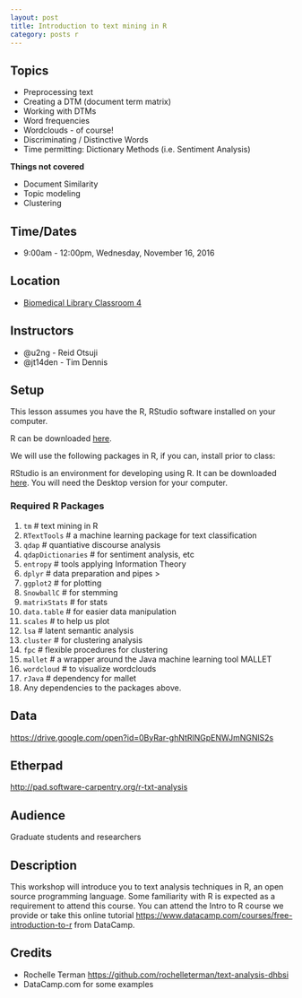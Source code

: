 ```yaml
---
layout: post
title: Introduction to text mining in R
category: posts r
---
```


## Topics

* Preprocessing text  
* Creating a DTM (document term matrix)
* Working with DTMs
* Word frequencies
* Wordclouds - of course!
* Discriminating / Distinctive Words
* Time permitting: Dictionary Methods (i.e. Sentiment Analysis)

**Things not covered**

* Document Similarity
* Topic modeling
* Clustering

## Time/Dates

* 9:00am - 12:00pm, Wednesday, November 16, 2016

## Location

* [Biomedical Library Classroom 4](http://maps.google.com/maps?q=32.875270,%20-117.236917)

## Instructors

* @u2ng - Reid Otsuji
* @jt14den - Tim Dennis  

## Setup

This lesson assumes you have the R, RStudio software installed on your computer.

R can be downloaded [here](https://cran.r-project.org/mirrors.html).

We will use the following packages in R, if you can, install prior to class:

RStudio is an environment for developing using R. It can be downloaded [here](https://www.rstudio.com/products/rstudio/download/). You will need the Desktop version for your computer.

###  Required R Packages

1. `tm` # text mining in R
2. `RTextTools` # a machine learning package for text classification
3. `qdap` # quantiative discourse analysis
4. `qdapDictionaries` # for sentiment analysis, etc
4. `entropy` # tools applying Information Theory
5. `dplyr` # data preparation and pipes $>$
6. `ggplot2` # for plotting
7. `SnowballC` # for stemming
8. `matrixStats` # for stats
9. `data.table` # for easier data manipulation
10. `scales` # to help us plot
11. `lsa` # latent semantic analysis
12. `cluster` # for clustering analysis
13. `fpc` # flexible procedures for clustering
14. `mallet` # a wrapper around the Java machine learning tool MALLET
15. `wordcloud` # to visualize wordclouds
16. `rJava` # dependency for mallet
17. Any dependencies to the packages above.

## Data

<https://drive.google.com/open?id=0ByRar-ghNtRlNGpENWJmNGNlS2s>

## Etherpad
http://pad.software-carpentry.org/r-txt-analysis

## Audience

Graduate students and researchers

## Description

This workshop will introduce you to text analysis techniques in R, an open source programming language. Some familiarity with R is expected as a requirement to attend this course.  You can attend the Intro to R course we provide or take this online tutorial <https://www.datacamp.com/courses/free-introduction-to-r> from DataCamp.

## Credits

* Rochelle Terman <https://github.com/rochelleterman/text-analysis-dhbsi>
* DataCamp.com for some examples
